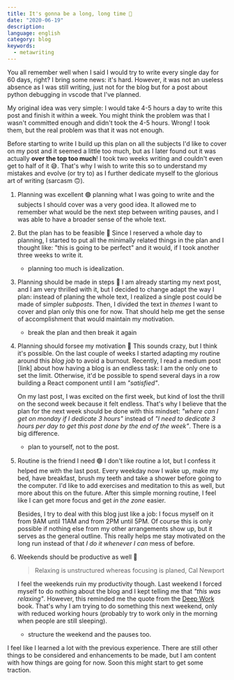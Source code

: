 ```yaml
---
title: It's gonna be a long, long time 🎵
date: "2020-06-19"
description:
language: english
category: blog
keywords:
  - metawriting
---
```


You all remember well when I said I would try to write every single day for 60 days, right? I bring some news: it's hard. However, it was not an useless absence as I was still writing, just not for the blog but for a post about python debugging in vscode that I've planned.

My original idea was very simple: I would take 4-5 hours a day to write this post and finish it within a week. You might think the problem was that I wasn't committed enough and didn't took the 4-5 hours. Wrong! I took them, but the real problem was that it was not enough. 

Before starting to write I build up this plan on all the subjects I'd like to cover on my post and it seemed a little too much, but as I later found out it was actually **over the top too much**! I took two weeks writing and couldn't even get to half of it 😅. That's why I wish to write this so to understand my mistakes and evolve (or try to) as I further dedicate myself to the glorious art of writing (sarcasm 🙃).

1. Planning was excellent 🟢
   planning what I was going to write and the subjects I should cover was a very good idea. It allowed me to remember what would be the next step between writing pauses, and I was able to have a broader sense of the whole text.
2. But the plan has to be feasible 🔴
   Since I reserved a whole day to planning, I started to put all the minimally related things in the plan and I thought like: "this is going to be perfect" and it would, if I took another three weeks to write it.
   - planning too much is idealization.
3. Planning should be made in steps 🔵
   I am already starting my next post, and I am very thrilled with it, but I decided to change adapt the way I plan: instead of planing the whole text, I realized a single post could be made of simpler _subposts_. Then, I divided the text in _themes_ I want to cover and plan only this one for now. That should help me get the sense of accomplishment that would maintain my motivation.
   - break the plan and then break it again
4. Planning should forsee my motivation 🔵
   This sounds crazy, but I think it's possible. On the last couple of weeks I started adapting my routine around this _blog job_ to avoid a burnout. Recently, I read a medium post [link] about how having a blog is an endless task: I am the only one to set the limit. Otherwise, it'd be possible to spend several days in a row building a React component until I am _"satisfied"_. 

   On my last post, I was excited on the first week, but kind of lost the thrill on the second week because it felt endless. That's why I believe that the plan for the next week should be done with this mindset: _"where can I get on monday if I dedicate 3 hours"_ instead of _"I need to dedicate 3 hours per day to get this post done by the end of the week"_. There is a big difference.
   - plan to yourself, not to the post.
5. Routine is the friend I need 🟢
   I don't like routine a lot, but I confess it helped me with the last post. Every weekday now I wake up, make my bed, have breakfast, brush my teeth and take a shower before going to the computer. I'd like to add exercises and meditation to this as well, but more about this on the future. After this simple morning routine, I feel like I can get more focus and get _in the zone_ easier. 

   Besides, I try to deal with this blog just like a job: I focus myself on it from 9AM until 11AM and from 2PM until 5PM. Of course this is only possible if nothing else from my other arrangements show up, but it serves as the general outline. This really helps me stay motivated on the long run instead of that _I do it whenever I can_ mess of before. 
6. Weekends should be productive as well 🔵
    
      > Relaxing is unstructured whereas focusing is planed, Cal Newport

   I feel the weekends ruin my productivity though. Last weekend I forced myself to do nothing about the blog and I kept telling me that _"this was relaxing"_. However, this reminded me the quote from the [Deep Work](https://www.calnewport.com/books/deep-work/) book. That's why I am trying to do something this next weekend, only with reduced working hours (probably try to work only in the morning when people are still sleeping).
   - structure the weekend and the pauses too.

I feel like I learned a lot with the previous experience. There are still other things to be considered and enhancements to be made, but I am content with how things are going for now. Soon this might start to get some traction.